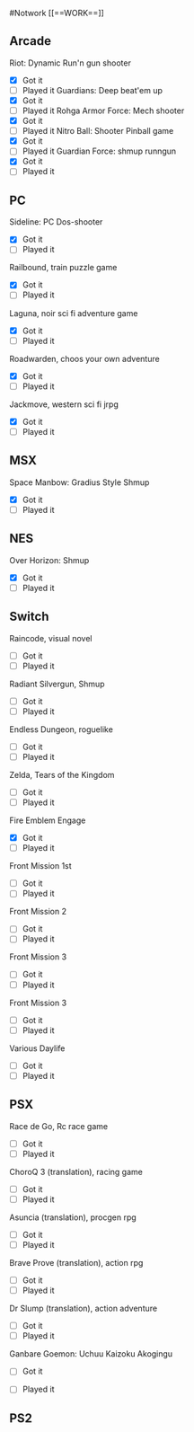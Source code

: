 #Notwork
[[==WORK==]]


Arcade
--
Riot: Dynamic Run'n gun shooter
- [x] Got it
- [ ] Played it
Guardians: Deep beat'em up
- [x] Got it
- [ ] Played it
Rohga Armor Force: Mech shooter
- [x] Got it
- [ ] Played it
Nitro Ball: Shooter Pinball game
- [x] Got it
- [ ] Played it
Guardian Force: shmup runngun
- [x] Got it
- [ ] Played it                                                                                                                                                                                                                                                                                                                                                                                                                           

PC
--
Sideline: PC Dos-shooter
- [x] Got it
- [ ] Played it

Railbound, train puzzle game
- [x] Got it
- [ ] Played it

Laguna, noir sci fi adventure game
- [x] Got it
- [ ] Played it

Roadwarden, choos your own adventure
- [x] Got it
- [ ] Played it

Jackmove, western sci fi jrpg
- [x] Got it
- [ ] Played it

MSX
--
Space Manbow: Gradius Style Shmup
- [x] Got it
- [ ] Played it

NES
--
Over Horizon: Shmup
- [x] Got it
- [ ] Played it

Switch
--
Raincode, visual novel
- [ ] Got it
- [ ] Played it

Radiant Silvergun, Shmup
- [ ] Got it
- [ ] Played it

Endless Dungeon, roguelike
- [ ] Got it
- [ ] Played it

Zelda, Tears of the Kingdom
- [ ] Got it
- [ ] Played it

Fire Emblem Engage
- [x] Got it
- [ ] Played it

Front Mission 1st
- [ ] Got it
- [ ] Played it

Front Mission 2
- [ ] Got it
- [ ] Played it

Front Mission 3
- [ ] Got it
- [ ] Played it

Front Mission 3
- [ ] Got it
- [ ] Played it

Various Daylife
- [ ] Got it
- [ ] Played it

PSX
--
Race de Go, Rc race game
- [ ] Got it
- [ ] Played it

ChoroQ 3 (translation), racing game 
- [ ] Got it
- [ ] Played it

Asuncia (translation), procgen rpg
- [ ] Got it
- [ ] Played it

Brave Prove (translation), action rpg
- [ ] Got it
- [ ] Played it

Dr Slump (translation), action adventure
- [ ] Got it
- [ ] Played it

Ganbare Goemon: Uchuu Kaizoku Akogingu
- [ ] Got it
- [ ] Played it



PS2
--
